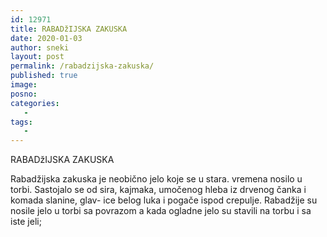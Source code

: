```yaml
---
id: 12971
title: RABADžIJSKA ZAKUSKA
date: 2020-01-03
author: sneki
layout: post
permalink: /rabadzijska-zakuska/
published: true
image: 
posno: 
categories:
   -
tags:
   -
---
```

RABADžIJSKA ZAKUSKA

Rabadžijska zakuska je neobično jelo koje se u stara.
vremena nosilo u torbi. Sastojalo se od sira, kajmaka,
umočenog hleba iz drvenog čanka i komada slanine, glav-
ice belog luka i pogače ispod crepulje. Rabadžije su
nosile jelo u torbi sa povrazom a kada ogladne jelo su
stavili na torbu i sa iste jeli;

  

